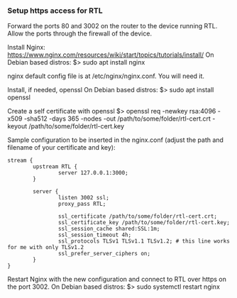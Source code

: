 ### Setup https access for RTL

Forward the ports 80 and 3002 on the router to the device running RTL.
Allow the ports through the firewall of the device.

Install Nginx:
https://www.nginx.com/resources/wiki/start/topics/tutorials/install/
On Debian based distros:
    $> sudo apt install nginx

nginx default config file is at /etc/nginx/nginx.conf. You will need it.

Install, if needed, openssl
On Debian based distros:
    $> sudo apt install openssl

Create a self certificate with openssl
    $> openssl req -newkey rsa:4096 -x509 -sha512 -days 365 -nodes -out /path/to/some/folder/rtl-cert.crt -keyout /path/to/some/folder/rtl-cert.key 


Sample configuration to be inserted in the nginx.conf (adjust the path and filename of your certificate and key):

    stream {
            upstream RTL {
                    server 127.0.0.1:3000;
            }

            server {
                    listen 3002 ssl;
                    proxy_pass RTL;

                    ssl_certificate /path/to/some/folder/rtl-cert.crt;
                    ssl_certificate_key /path/to/some/folder/rtl-cert.key;
                    ssl_session_cache shared:SSL:1m;
                    ssl_session_timeout 4h;
                    ssl_protocols TLSv1 TLSv1.1 TLSv1.2; # this line works for me with only TLSv1.2
                    ssl_prefer_server_ciphers on;
            }
    }

Restart Nginx with the new configuration and connect to RTL over https on the port 3002.
On Debian based distros:
    $> sudo systemctl restart nginx
